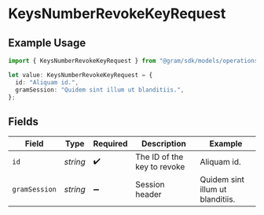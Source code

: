 # KeysNumberRevokeKeyRequest

## Example Usage

```typescript
import { KeysNumberRevokeKeyRequest } from "@gram/sdk/models/operations";

let value: KeysNumberRevokeKeyRequest = {
  id: "Aliquam id.",
  gramSession: "Quidem sint illum ut blanditiis.",
};
```

## Fields

| Field                            | Type                             | Required                         | Description                      | Example                          |
| -------------------------------- | -------------------------------- | -------------------------------- | -------------------------------- | -------------------------------- |
| `id`                             | *string*                         | :heavy_check_mark:               | The ID of the key to revoke      | Aliquam id.                      |
| `gramSession`                    | *string*                         | :heavy_minus_sign:               | Session header                   | Quidem sint illum ut blanditiis. |